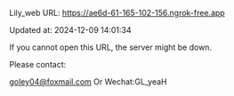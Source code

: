 Lily_web URL: https://ae6d-61-165-102-156.ngrok-free.app

Updated at: 2024-12-09 14:01:34

If you cannot open this URL, the server might be down.

Please contact: 

goley04@foxmail.com Or Wechat:GL_yeaH